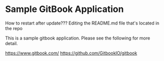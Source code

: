 # Sample GitBook Application

How to restart after update???  Editing the README.md file that's located in the repo

This is a sample gitbook application. Please see the following for more detail. 

https://www.gitbook.com/
https://github.com/GitbookIO/gitbook
